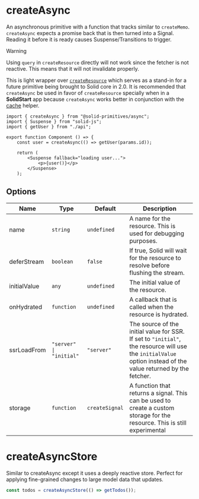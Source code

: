 # createAsync

An asynchronous primitive with a function that tracks similar to `createMemo`.
`createAsync` expects a promise back that is then turned into a Signal.
Reading it before it is ready causes Suspense/Transitions to trigger.

> [!WARNING]
> Using `query` in `createResource` directly will not work since the fetcher is
> not reactive. This means that it will not invalidate properly.

This is light wrapper over [`createResource`](https://docs.solidjs.com/reference/basic-reactivity/create-resource) which serves as a stand-in for a future primitive being brought to Solid core in 2.0. 
It is recommended that `createAsync` be used in favor of `createResource` specially when in a **SolidStart** app because `createAsync` works better in conjunction with the [cache](https://docs.solidjs.com/solid-router/reference/data-apis/cache) helper.



```tsx title="component.tsx" {6,10}
import { createAsync } from "@solid-primitives/async";
import { Suspense } from "solid-js";
import { getUser } from "./api";

export function Component () => {
	const user = createAsync(() => getUser(params.id));

	return (
		<Suspense fallback="loading user...">
			<p>{user()}</p>
		</Suspense>
	);
```

## Options

| Name         | Type                    | Default        | Description                                                                                                                                                   |
| ------------ | ----------------------- | -------------- | ------------------------------------------------------------------------------------------------------------------------------------------------------------- |
| name         | `string`                | `undefined`    | A name for the resource. This is used for debugging purposes.                                                                                                 |
| deferStream  | `boolean`               | `false`        | If true, Solid will wait for the resource to resolve before flushing the stream.                                                                              |
| initialValue | `any`                   | `undefined`    | The initial value of the resource.                                                                                                                            |
| onHydrated   | `function`              | `undefined`    | A callback that is called when the resource is hydrated.                                                                                                      |
| ssrLoadFrom  | `"server" \| "initial"` | `"server"`     | The source of the initial value for SSR. If set to `"initial"`, the resource will use the `initialValue` option instead of the value returned by the fetcher. |
| storage      | `function`              | `createSignal` | A function that returns a signal. This can be used to create a custom storage for the resource. This is still experimental     


# createAsyncStore

Similar to createAsync except it uses a deeply reactive store. Perfect for applying fine-grained changes to large model data that updates.

```jsx
const todos = createAsyncStore(() => getTodos());
```
